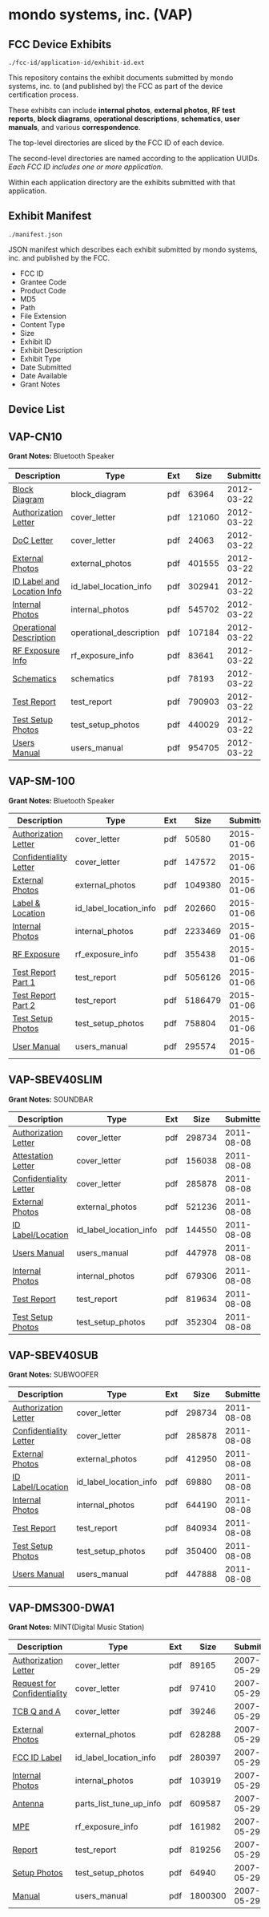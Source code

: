 # mondo systems, inc. (VAP)
## FCC Device Exhibits

```
./fcc-id/application-id/exhibit-id.ext
```

This repository contains the exhibit documents submitted by mondo systems, inc. to (and published by) the FCC as part of the device certification process.

These exhibits can include **internal photos**, **external photos**, **RF test reports**, **block diagrams**, **operational descriptions**, **schematics**, **user manuals**, and various **correspondence**.

The top-level directories are sliced by the FCC ID of each device.

The second-level directories are named according to the application UUIDs. *Each FCC ID includes one or more application.*

Within each application directory are the exhibits submitted with that application. 

## Exhibit Manifest

```
./manifest.json
```

JSON manifest which describes each exhibit submitted by mondo systems, inc. and published by the FCC.

- FCC ID
- Grantee Code
- Product Code
- MD5
- Path
- File Extension
- Content Type
- Size
- Exhibit ID
- Exhibit Description
- Exhibit Type
- Date Submitted
- Date Available
- Grant Notes

## Device List
## VAP-CN10
**Grant Notes:** Bluetooth Speaker

| Description | Type | Ext | Size | Submitted | Available |
| ----------- | ---- | --- | ---- | --------- | --------- |
| [Block Diagram](VAP-CN10/930c50f4dc827cffff4997570d710d88/1661428.pdf) | block_diagram | pdf | 63964 | 2012-03-22 | 2012-03-22 |
| [Authorization Letter](VAP-CN10/930c50f4dc827cffff4997570d710d88/1661426.pdf) | cover_letter | pdf | 121060 | 2012-03-22 | 2012-03-22 |
| [DoC Letter](VAP-CN10/930c50f4dc827cffff4997570d710d88/1661427.pdf) | cover_letter | pdf | 24063 | 2012-03-22 | 2012-03-22 |
| [External Photos](VAP-CN10/930c50f4dc827cffff4997570d710d88/1661429.pdf) | external_photos | pdf | 401555 | 2012-03-22 | 2012-03-22 |
| [ID Label and Location Info](VAP-CN10/930c50f4dc827cffff4997570d710d88/1661430.pdf) | id_label_location_info | pdf | 302941 | 2012-03-22 | 2012-03-22 |
| [Internal Photos](VAP-CN10/930c50f4dc827cffff4997570d710d88/1661431.pdf) | internal_photos | pdf | 545702 | 2012-03-22 | 2012-03-22 |
| [Operational Description](VAP-CN10/930c50f4dc827cffff4997570d710d88/1661432.pdf) | operational_description | pdf | 107184 | 2012-03-22 | 2012-03-22 |
| [RF Exposure Info](VAP-CN10/930c50f4dc827cffff4997570d710d88/1661433.pdf) | rf_exposure_info | pdf | 83641 | 2012-03-22 | 2012-03-22 |
| [Schematics](VAP-CN10/930c50f4dc827cffff4997570d710d88/1661434.pdf) | schematics | pdf | 78193 | 2012-03-22 | 2012-03-22 |
| [Test Report](VAP-CN10/930c50f4dc827cffff4997570d710d88/1661435.pdf) | test_report | pdf | 790903 | 2012-03-22 | 2012-03-22 |
| [Test Setup Photos](VAP-CN10/930c50f4dc827cffff4997570d710d88/1661436.pdf) | test_setup_photos | pdf | 440029 | 2012-03-22 | 2012-03-22 |
| [Users Manual](VAP-CN10/930c50f4dc827cffff4997570d710d88/1661437.pdf) | users_manual | pdf | 954705 | 2012-03-22 | 2012-03-22 |
## VAP-SM-100
**Grant Notes:** Bluetooth Speaker

| Description | Type | Ext | Size | Submitted | Available |
| ----------- | ---- | --- | ---- | --------- | --------- |
| [Authorization Letter](VAP-SM-100/f09cfe233c4d82ec1e3a9d5212b2bda7/2492327.pdf) | cover_letter | pdf | 50580 | 2015-01-06 | 2015-01-06 |
| [Confidentiality Letter](VAP-SM-100/f09cfe233c4d82ec1e3a9d5212b2bda7/2492328.pdf) | cover_letter | pdf | 147572 | 2015-01-06 | 2015-01-06 |
| [External Photos](VAP-SM-100/f09cfe233c4d82ec1e3a9d5212b2bda7/2492333.pdf) | external_photos | pdf | 1049380 | 2015-01-06 | 2015-01-06 |
| [Label & Location](VAP-SM-100/f09cfe233c4d82ec1e3a9d5212b2bda7/2492334.pdf) | id_label_location_info | pdf | 202660 | 2015-01-06 | 2015-01-06 |
| [Internal Photos](VAP-SM-100/f09cfe233c4d82ec1e3a9d5212b2bda7/2492335.pdf) | internal_photos | pdf | 2233469 | 2015-01-06 | 2015-01-06 |
| [RF Exposure](VAP-SM-100/f09cfe233c4d82ec1e3a9d5212b2bda7/2492346.pdf) | rf_exposure_info | pdf | 355438 | 2015-01-06 | 2015-01-06 |
| [Test Report Part 1](VAP-SM-100/f09cfe233c4d82ec1e3a9d5212b2bda7/2492356.pdf) | test_report | pdf | 5056126 | 2015-01-06 | 2015-01-06 |
| [Test Report Part 2](VAP-SM-100/f09cfe233c4d82ec1e3a9d5212b2bda7/2492357.pdf) | test_report | pdf | 5186479 | 2015-01-06 | 2015-01-06 |
| [Test Setup Photos](VAP-SM-100/f09cfe233c4d82ec1e3a9d5212b2bda7/2492347.pdf) | test_setup_photos | pdf | 758804 | 2015-01-06 | 2015-01-06 |
| [User Manual](VAP-SM-100/f09cfe233c4d82ec1e3a9d5212b2bda7/2492332.pdf) | users_manual | pdf | 295574 | 2015-01-06 | 2015-07-05 |
## VAP-SBEV40SLIM
**Grant Notes:** SOUNDBAR

| Description | Type | Ext | Size | Submitted | Available |
| ----------- | ---- | --- | ---- | --------- | --------- |
| [Authorization Letter](VAP-SBEV40SLIM/e248432f2047c866cbed60871725a9ed/1518426.pdf) | cover_letter | pdf | 298734 | 2011-08-08 | 2011-08-08 |
| [Attestation Letter](VAP-SBEV40SLIM/e248432f2047c866cbed60871725a9ed/1518427.pdf) | cover_letter | pdf | 156038 | 2011-08-08 | 2011-08-08 |
| [Confidentiality Letter](VAP-SBEV40SLIM/e248432f2047c866cbed60871725a9ed/1518428.pdf) | cover_letter | pdf | 285878 | 2011-08-08 | 2011-08-08 |
| [External Photos](VAP-SBEV40SLIM/e248432f2047c866cbed60871725a9ed/1518430.pdf) | external_photos | pdf | 521236 | 2011-08-08 | 2011-08-08 |
| [ID Label/Location](VAP-SBEV40SLIM/e248432f2047c866cbed60871725a9ed/1518429.pdf) | id_label_location_info | pdf | 144550 | 2011-08-08 | 2011-08-08 |
| [Users Manual](VAP-SBEV40SLIM/e248432f2047c866cbed60871725a9ed/1518434.pdf) | users_manual | pdf | 447978 | 2011-08-08 | 2011-08-08 |
| [Internal Photos](VAP-SBEV40SLIM/e248432f2047c866cbed60871725a9ed/1518431.pdf) | internal_photos | pdf | 679306 | 2011-08-08 | 2011-08-08 |
| [Test Report](VAP-SBEV40SLIM/e248432f2047c866cbed60871725a9ed/1518433.pdf) | test_report | pdf | 819634 | 2011-08-08 | 2011-08-08 |
| [Test Setup Photos](VAP-SBEV40SLIM/e248432f2047c866cbed60871725a9ed/1518432.pdf) | test_setup_photos | pdf | 352304 | 2011-08-08 | 2011-08-08 |
## VAP-SBEV40SUB
**Grant Notes:** SUBWOOFER

| Description | Type | Ext | Size | Submitted | Available |
| ----------- | ---- | --- | ---- | --------- | --------- |
| [Authorization Letter](VAP-SBEV40SUB/853f6876db7be70614485579e47aea80/1518426.pdf) | cover_letter | pdf | 298734 | 2011-08-08 | 2011-08-08 |
| [Confidentiality Letter](VAP-SBEV40SUB/853f6876db7be70614485579e47aea80/1518428.pdf) | cover_letter | pdf | 285878 | 2011-08-08 | 2011-08-08 |
| [External Photos](VAP-SBEV40SUB/853f6876db7be70614485579e47aea80/1518716.pdf) | external_photos | pdf | 412950 | 2011-08-08 | 2011-08-08 |
| [ID Label/Location](VAP-SBEV40SUB/853f6876db7be70614485579e47aea80/1518715.pdf) | id_label_location_info | pdf | 69880 | 2011-08-08 | 2011-08-08 |
| [Internal Photos](VAP-SBEV40SUB/853f6876db7be70614485579e47aea80/1518717.pdf) | internal_photos | pdf | 644190 | 2011-08-08 | 2011-08-08 |
| [Test Report](VAP-SBEV40SUB/853f6876db7be70614485579e47aea80/1518719.pdf) | test_report | pdf | 840934 | 2011-08-08 | 2011-08-08 |
| [Test Setup Photos](VAP-SBEV40SUB/853f6876db7be70614485579e47aea80/1518718.pdf) | test_setup_photos | pdf | 350400 | 2011-08-08 | 2011-08-08 |
| [Users Manual](VAP-SBEV40SUB/853f6876db7be70614485579e47aea80/1518720.pdf) | users_manual | pdf | 447888 | 2011-08-08 | 2011-08-08 |
## VAP-DMS300-DWA1
**Grant Notes:** MINT(Digital Music Station)

| Description | Type | Ext | Size | Submitted | Available |
| ----------- | ---- | --- | ---- | --------- | --------- |
| [Authorization Letter](VAP-DMS300-DWA1/d5c78cd613862aa5e01839c74d6dec56/797844.pdf) | cover_letter | pdf | 89165 | 2007-05-29 | 2007-05-29 |
| [Request for Confidentiality](VAP-DMS300-DWA1/d5c78cd613862aa5e01839c74d6dec56/797845.pdf) | cover_letter | pdf | 97410 | 2007-05-29 | 2007-05-29 |
| [TCB Q and A](VAP-DMS300-DWA1/d5c78cd613862aa5e01839c74d6dec56/797846.pdf) | cover_letter | pdf | 39246 | 2007-05-29 | 2007-05-29 |
| [External Photos](VAP-DMS300-DWA1/d5c78cd613862aa5e01839c74d6dec56/797851.pdf) | external_photos | pdf | 628288 | 2007-05-29 | 2007-05-29 |
| [FCC ID Label](VAP-DMS300-DWA1/d5c78cd613862aa5e01839c74d6dec56/797852.pdf) | id_label_location_info | pdf | 280397 | 2007-05-29 | 2007-05-29 |
| [Internal Photos](VAP-DMS300-DWA1/d5c78cd613862aa5e01839c74d6dec56/797853.pdf) | internal_photos | pdf | 103919 | 2007-05-29 | 2007-05-29 |
| [Antenna](VAP-DMS300-DWA1/d5c78cd613862aa5e01839c74d6dec56/797855.pdf) | parts_list_tune_up_info | pdf | 609587 | 2007-05-29 | 2007-05-29 |
| [MPE](VAP-DMS300-DWA1/d5c78cd613862aa5e01839c74d6dec56/797850.pdf) | rf_exposure_info | pdf | 161982 | 2007-05-29 | 2007-05-29 |
| [Report](VAP-DMS300-DWA1/d5c78cd613862aa5e01839c74d6dec56/797856.pdf) | test_report | pdf | 819256 | 2007-05-29 | 2007-05-29 |
| [Setup Photos](VAP-DMS300-DWA1/d5c78cd613862aa5e01839c74d6dec56/797857.pdf) | test_setup_photos | pdf | 64940 | 2007-05-29 | 2007-05-29 |
| [Manual](VAP-DMS300-DWA1/d5c78cd613862aa5e01839c74d6dec56/797858.pdf) | users_manual | pdf | 1800300 | 2007-05-29 | 2007-05-29 |
